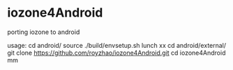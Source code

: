 iozone4Android
==============

porting iozone to android

usage:
 cd android/
 source ./build/envsetup.sh
 lunch xx
 cd android/external/
 git clone  https://github.com/royzhao/iozone4Android.git
 cd iozone4Android
 mm
